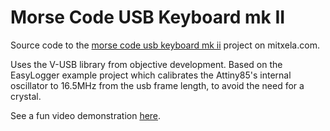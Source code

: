 # Morse Code USB Keyboard mk II

Source code to the [morse code usb keyboard mk ii](https://mitxela.com/projects/morse_code_usb_keyboard_mk_ii) project on mitxela.com. 

Uses the V-USB library from objective development. Based on the EasyLogger example project which calibrates the Attiny85's internal oscillator to 16.5MHz from the usb frame length, to avoid the need for a crystal.

See a fun video demonstration [here](https://www.youtube.com/watch?v=tUNjKQWjo80).
